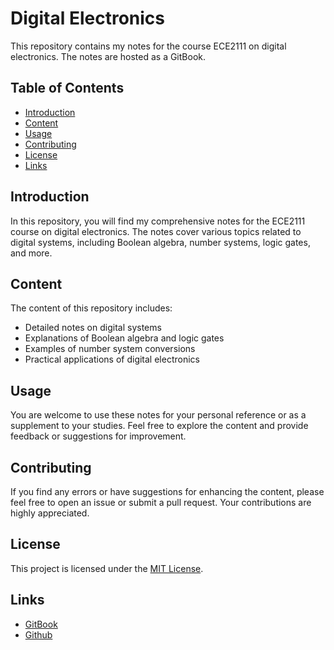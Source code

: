 # Digital Electronics

This repository contains my notes for the course ECE2111 on digital electronics. The notes are hosted as a GitBook.

## Table of Contents

- [Introduction](#introduction)
- [Content](#content)
- [Usage](#usage)
- [Contributing](#contributing)
- [License](#license)
- [Links](#links)

## Introduction

In this repository, you will find my comprehensive notes for the ECE2111 course on digital electronics. The notes cover various topics related to digital systems, including Boolean algebra, number systems, logic gates, and more.

## Content

The content of this repository includes:

- Detailed notes on digital systems
- Explanations of Boolean algebra and logic gates
- Examples of number system conversions
- Practical applications of digital electronics

## Usage

You are welcome to use these notes for your personal reference or as a supplement to your studies. Feel free to explore the content and provide feedback or suggestions for improvement.

## Contributing

If you find any errors or have suggestions for enhancing the content, please feel free to open an issue or submit a pull request. Your contributions are highly appreciated.

## License

This project is licensed under the [MIT License](https://opensource.org/licenses/MIT).

## Links

- [GitBook](https://shafayetsadi.gitbook.io/digital-electronics/)
- [Github](https://github.com/Shafayetsadi/digital-electronics/)
